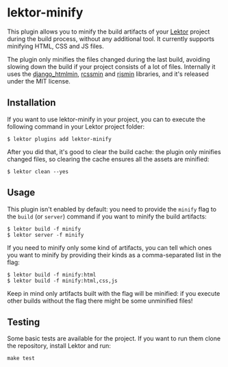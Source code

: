 # lektor-minify

This plugin allows you to minify the build artifacts of your [Lektor][lektor]
project during the build process, without any additional tool. It currently
supports minifying HTML, CSS and JS files.

The plugin only minifies the files changed during the last build, avoiding
slowing down the build if your project consists of a lot of files. Internally
it uses the [django_htmlmin][htmlmin], [rcssmin][rcssmin] and [rjsmin][rjsmin]
libraries, and it's released under the MIT license.

## Installation

If you want to use lektor-minify in your project, you can to execute the
following command in your Lektor project folder:

```
$ lektor plugins add lektor-minify
```

After you did that, it's good to clear the build cache: the plugin only
minifies changed files, so clearing the cache ensures all the assets are
minified:

```
$ lektor clean --yes
```

## Usage

This plugin isn't enabled by default: you need to provide the `minify` flag to
the `build` (or `server`) command if you want to minify the build artifacts:

```
$ lektor build -f minify
$ lektor server -f minify
```

If you need to minify only some kind of artifacts, you can tell which ones you
want to minify by providing their kinds as a comma-separated list in the flag:

```
$ lektor build -f minify:html
$ lektor build -f minify:html,css,js
```

Keep in mind only artifacts built with the flag will be minified: if you
execute other builds without the flag there might be some unminified files!

## Testing

Some basic tests are available for the project. If you want to run them clone
the repository, install Lektor and run:

```
make test
```

[lektor]: https://www.getlektor.com/
[rcssmin]: http://opensource.perlig.de/rcssmin/
[rjsmin]: http://opensource.perlig.de/rjsmin/
[htmlmin]: https://github.com/cobrateam/django-htmlmin
